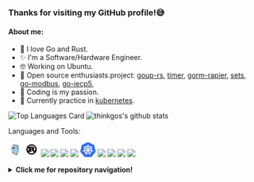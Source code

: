### Thanks for visiting my GitHub profile!:sweat_smile:

#### About me:

- :stars: I love Go and Rust.
- :sparkles: I'm a Software/Hardware Engineer.
- 🤓 Working on Ubuntu.
- :star2: Open source enthusiasts.project: [goup-rs](https://github.com/thinkgos/goup-rs), [timer](https://github.com/thinkgos/timer), [gorm-rapier](https://github.com/thinkgos/gorm-rapier), [sets](https://github.com/thinkgos/sets), [go-modbus](https://github.com/things-go/go-modbus), [go-iecp5](https://github.com/thinkgos/go-iecp5),
- :yellow_heart: Coding is my passion.
- :dizzy: Currently practice in [kubernetes](https://github.com/kubernetes/kubernetes).

![Top Languages Card](https://github-readme-stats.vercel.app/api/top-langs/?username=thinkgos&theme=radical&hide=html,c)
![thinkgos's github stats](https://github-readme-stats.vercel.app/api?username=thinkgos&show_icons=true&include_all_commits=false&count_private=true&theme=radical&line_height=40)

Languages and Tools:

<code><img height="30" src="https://github.com/thinkgos/thinkgos/blob/master/asserts/go.png"></code>
<code><img height="30" src="https://github.com/thinkgos/thinkgos/blob/master/asserts/rust.svg"></code>
<code><img height="30" src="https://github.com/thinkgos/thinkgos/blob/master/asserts/c.jpeg"></code>
<code><img height="30" src="https://github.com/thinkgos/thinkgos/blob/master/asserts/bash.jpg"></code>
<code><img height="30" src="https://github.com/thinkgos/thinkgos/blob/master/asserts/linux.jpg"></code>
<code><img height="30" src="https://github.com/thinkgos/thinkgos/blob/master/asserts/docker.jpg"></code>
<code><img height="30" src="https://github.com/thinkgos/thinkgos/blob/master/asserts/kubernetes.jpeg"></code>
<code><img height="30" src="https://github.com/thinkgos/thinkgos/blob/master/asserts/visual-studio-code.png"></code>
<code><img height="30" src="https://github.com/thinkgos/thinkgos/blob/master/asserts/goland.png"></code>
<code><img height="30" src="https://github.com/thinkgos/thinkgos/blob/master/asserts/clion.png"></code>
<code><img height="30" src="https://github.com/thinkgos/thinkgos/blob/master/asserts/typora.jpg"></code>

<details>
  <summary><b>Click me for repository navigation!</b></summary>

| Repository | Language | Star | License |Coverage | Tag | Description |
|---|---| ---| ---| ---| ---| ---|
| [goup-rs](https://github.com/thinkgos/goup-rs) | ![GitHub top language](https://img.shields.io/github/languages/top/thinkgos/goup-rs) | ![GitHub Repo stars](https://img.shields.io/github/stars/thinkgos/goup-rs) | ![GitHub License](https://img.shields.io/github/license/thinkgos/goup-rs) | | ![GitHub Tag](https://img.shields.io/github/v/tag/thinkgos/goup-rs) | |
| [timer](https://github.com/thinkgos/timer) | ![GitHub top language](https://img.shields.io/github/languages/top/thinkgos/timer) | ![GitHub Repo stars](https://img.shields.io/github/stars/thinkgos/timer) | ![GitHub License](https://img.shields.io/github/license/thinkgos/timer) | ![Codecov](https://img.shields.io/codecov/c/github/thinkgos/timer) | ![GitHub Tag](https://img.shields.io/github/v/tag/thinkgos/timer) | |
| [sets](https://github.com/thinkgos/sets) | ![GitHub top language](https://img.shields.io/github/languages/top/thinkgos/sets) | ![GitHub Repo stars](https://img.shields.io/github/stars/thinkgos/sets) | ![GitHub License](https://img.shields.io/github/license/thinkgos/sets) | ![Codecov](https://img.shields.io/codecov/c/github/thinkgos/sets) | ![GitHub Tag](https://img.shields.io/github/v/tag/thinkgos/sets) | |
| [http-signature-go](https://github.com/thinkgos/http-signature-go) | ![GitHub top language](https://img.shields.io/github/languages/top/thinkgos/http-signature-go) | ![GitHub Repo stars](https://img.shields.io/github/stars/thinkgos/http-signature-go) | ![GitHub License](https://img.shields.io/github/license/thinkgos/http-signature-go) | ![Codecov](https://img.shields.io/codecov/c/github/thinkgos/http-signature-go) | ![GitHub Tag](https://img.shields.io/github/v/tag/thinkgos/http-signature-go) | |
| [gorm-rapier](https://github.com/thinkgos/gorm-rapier) | ![GitHub top language](https://img.shields.io/github/languages/top/thinkgos/gorm-rapier) | ![GitHub Repo stars](https://img.shields.io/github/stars/thinkgos/gorm-rapier) | ![GitHub License](https://img.shields.io/github/license/thinkgos/gorm-rapier) | ![Codecov](https://img.shields.io/codecov/c/github/thinkgos/gorm-rapier) | ![GitHub Tag](https://img.shields.io/github/v/tag/thinkgos/gorm-rapier) | |
| [limiter](https://github.com/thinkgos/limiter) | ![GitHub top language](https://img.shields.io/github/languages/top/thinkgos/limiter) | ![GitHub Repo stars](https://img.shields.io/github/stars/thinkgos/limiter) | ![GitHub License](https://img.shields.io/github/license/thinkgos/limiter) | ![Codecov](https://img.shields.io/codecov/c/github/thinkgos/limiter) | ![GitHub Tag](https://img.shields.io/github/v/tag/thinkgos/limiter) | |
| [go-socks5](https://github.com/thinkgos/go-socks5) | ![GitHub top language](https://img.shields.io/github/languages/top/thinkgos/go-socks5) | ![GitHub Repo stars](https://img.shields.io/github/stars/thinkgos/go-socks5) | ![GitHub License](https://img.shields.io/github/license/thinkgos/go-socks5) | ![Codecov](https://img.shields.io/codecov/c/github/thinkgos/go-socks5) | ![GitHub Tag](https://img.shields.io/github/v/tag/thinkgos/go-socks5) | |
| [go-iecp5](https://github.com/thinkgos/go-iecp5) | ![GitHub top language](https://img.shields.io/github/languages/top/thinkgos/go-iecp5) | ![GitHub Repo stars](https://img.shields.io/github/stars/thinkgos/go-iecp5) | ![GitHub License](https://img.shields.io/github/license/thinkgos/go-iecp5) | ![Codecov](https://img.shields.io/codecov/c/github/thinkgos/go-iecp5) | ![GitHub Tag](https://img.shields.io/github/v/tag/thinkgos/go-iecp5) | |
| [go-modbus](https://github.com/things-go/go-modbus) | ![GitHub top language](https://img.shields.io/github/languages/top/things-go/go-modbus) | ![GitHub Repo stars](https://img.shields.io/github/stars/things-go/go-modbus) | ![GitHub License](https://img.shields.io/github/license/things-go/go-modbus) | ![Codecov](https://img.shields.io/codecov/c/github/things-go/go-modbus) | ![GitHub Tag](https://img.shields.io/github/v/tag/things-go/go-modbus) | |
| [tdengine-gorm](https://github.com/thinkgos/tdengine-gorm) | ![GitHub top language](https://img.shields.io/github/languages/top/thinkgos/tdengine-gorm) | ![GitHub Repo stars](https://img.shields.io/github/stars/thinkgos/tdengine-gorm) | ![GitHub License](https://img.shields.io/github/license/thinkgos/tdengine-gorm) | ![Codecov](https://img.shields.io/codecov/c/github/thinkgos/tdengine-gorm) | ![GitHub Tag](https://img.shields.io/github/v/tag/thinkgos/tdengine-gorm) | |
| [sqlcipher-gorm](https://github.com/thinkgos/sqlcipher-gorm) | ![GitHub top language](https://img.shields.io/github/languages/top/thinkgos/sqlcipher-gorm) | ![GitHub Repo stars](https://img.shields.io/github/stars/thinkgos/sqlcipher-gorm) | ![GitHub License](https://img.shields.io/github/license/thinkgos/sqlcipher-gorm) | ![Codecov](https://img.shields.io/codecov/c/github/thinkgos/sqlcipher-gorm) | ![GitHub Tag](https://img.shields.io/github/v/tag/thinkgos/sqlcipher-gorm) | |
| [go-sqlcipher](https://github.com/thinkgos/go-sqlcipher) | ![GitHub top language](https://img.shields.io/github/languages/top/thinkgos/go-sqlcipher) | ![GitHub Repo stars](https://img.shields.io/github/stars/thinkgos/go-sqlcipher) | ![GitHub License](https://img.shields.io/github/license/thinkgos/go-sqlcipher) | ![Codecov](https://img.shields.io/codecov/c/github/thinkgos/go-sqlcipher) | ![GitHub Tag](https://img.shields.io/github/v/tag/thinkgos/go-sqlcipher) | |
| [logger](https://github.com/thinkgos/logger) | ![GitHub top language](https://img.shields.io/github/languages/top/thinkgos/logger) | ![GitHub Repo stars](https://img.shields.io/github/stars/thinkgos/logger) | ![GitHub License](https://img.shields.io/github/license/thinkgos/logger) | ![Codecov](https://img.shields.io/codecov/c/github/thinkgos/logger) | ![GitHub Tag](https://img.shields.io/github/v/tag/thinkgos/logger) | |

</details>